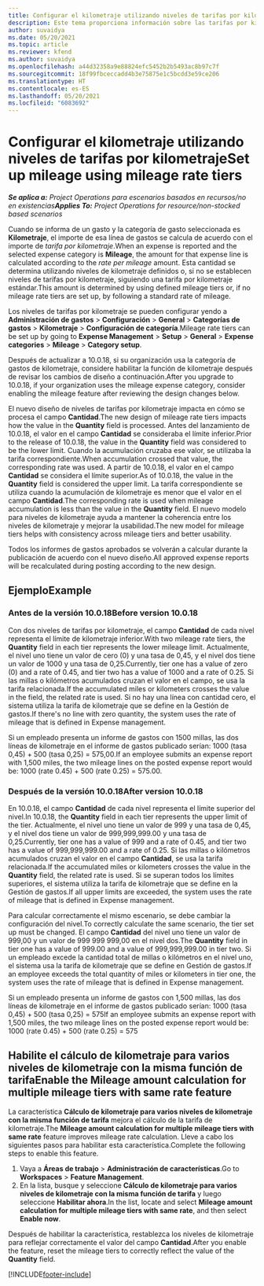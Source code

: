 ```yaml
---
title: Configurar el kilometraje utilizando niveles de tarifas por kilometraje
description: Este tema proporciona información sobre las tarifas por kilometraje y los niveles de tarifas por kilometraje.
author: suvaidya
ms.date: 05/20/2021
ms.topic: article
ms.reviewer: kfend
ms.author: suvaidya
ms.openlocfilehash: a44d32358a9e88824efc5452b2b5493ac8b97c7f
ms.sourcegitcommit: 18f99fbceccadd4b3e75875e1c5bcdd3e59ce206
ms.translationtype: HT
ms.contentlocale: es-ES
ms.lasthandoff: 05/20/2021
ms.locfileid: "6083692"
---
```

# <a name="set-up-mileage-using-mileage-rate-tiers"></a><span data-ttu-id="62307-103">Configurar el kilometraje utilizando niveles de tarifas por kilometraje</span><span class="sxs-lookup"><span data-stu-id="62307-103">Set up mileage using mileage rate tiers</span></span>

<span data-ttu-id="62307-104">_**Se aplica a:** Project Operations para escenarios basados en recursos/no en existencias_</span><span class="sxs-lookup"><span data-stu-id="62307-104">_**Applies To:** Project Operations for resource/non-stocked based scenarios_</span></span>

<span data-ttu-id="62307-105">Cuando se informa de un gasto y la categoría de gasto seleccionada es **Kilometraje**, el importe de esa línea de gastos se calcula de acuerdo con el importe de *tarifa por kilometraje*.</span><span class="sxs-lookup"><span data-stu-id="62307-105">When an expense is reported and the selected expense category is **Mileage**, the amount for that expense line is calculated according to the *rate per mileage* amount.</span></span> <span data-ttu-id="62307-106">Esta cantidad se determina utilizando niveles de kilometraje definidos o, si no se establecen niveles de tarifas por kilometraje, siguiendo una tarifa por kilometraje estándar.</span><span class="sxs-lookup"><span data-stu-id="62307-106">This amount is determined by using defined mileage tiers or, if no mileage rate tiers are set up, by following a standard rate of mileage.</span></span> 

<span data-ttu-id="62307-107">Los niveles de tarifas por kilometraje se pueden configurar yendo a **Administración de gastos** > **Configuración** > **General** > **Categorías de gastos** > **Kilometraje** > **Configuración de categoría**.</span><span class="sxs-lookup"><span data-stu-id="62307-107">Mileage rate tiers can be set up by going to **Expense Management** > **Setup** > **General** > **Expense categories** > **Mileage** > **Category setup**.</span></span>

<span data-ttu-id="62307-108">Después de actualizar a 10.0.18, si su organización usa la categoría de gastos de kilometraje, considere habilitar la función de kilometraje después de revisar los cambios de diseño a continuación.</span><span class="sxs-lookup"><span data-stu-id="62307-108">After you upgrade to 10.0.18, if your organization uses the mileage expense category, consider enabling the mileage feature after reviewing the design changes below.</span></span> 

<span data-ttu-id="62307-109">El nuevo diseño de niveles de tarifas por kilometraje impacta en cómo se procesa el campo **Cantidad**.</span><span class="sxs-lookup"><span data-stu-id="62307-109">The new design of mileage rate tiers impacts how the value in the **Quantity** field is processed.</span></span> <span data-ttu-id="62307-110">Antes del lanzamiento de 10.0.18, el valor en el campo **Cantidad** se consideraba el límite inferior.</span><span class="sxs-lookup"><span data-stu-id="62307-110">Prior to the release of 10.0.18, the value in the **Quantity** field was considered to be the lower limit.</span></span> <span data-ttu-id="62307-111">Cuando la acumulación cruzaba ese valor, se utilizaba la tarifa correspondiente.</span><span class="sxs-lookup"><span data-stu-id="62307-111">When accumulation crossed that value, the corresponding rate was used.</span></span>  <span data-ttu-id="62307-112">A partir de 10.0.18, el valor en el campo **Cantidad** se considera el límite superior.</span><span class="sxs-lookup"><span data-stu-id="62307-112">As of 10.0.18, the value in the **Quantity** field is considered the upper limit.</span></span> <span data-ttu-id="62307-113">La tarifa correspondiente se utiliza cuando la acumulación de kilometraje es menor que el valor en el campo **Cantidad**.</span><span class="sxs-lookup"><span data-stu-id="62307-113">The corresponding rate is used when mileage accumulation is less than the value in the **Quantity** field.</span></span>  <span data-ttu-id="62307-114">El nuevo modelo para niveles de kilometraje ayuda a mantener la coherencia entre los niveles de kilometraje y mejorar la usabilidad.</span><span class="sxs-lookup"><span data-stu-id="62307-114">The new model for mileage tiers helps with consistency across mileage tiers and better usability.</span></span>   

<span data-ttu-id="62307-115">Todos los informes de gastos aprobados se volverán a calcular durante la publicación de acuerdo con el nuevo diseño.</span><span class="sxs-lookup"><span data-stu-id="62307-115">All approved expense reports will be recalculated during posting according to the new design.</span></span>

## <a name="example"></a><span data-ttu-id="62307-116">Ejemplo</span><span class="sxs-lookup"><span data-stu-id="62307-116">Example</span></span>
 
### <a name="before-version-10018"></a><span data-ttu-id="62307-117">Antes de la versión 10.0.18</span><span class="sxs-lookup"><span data-stu-id="62307-117">Before version 10.0.18</span></span>
<span data-ttu-id="62307-118">Con dos niveles de tarifas por kilometraje, el campo **Cantidad** de cada nivel representa el límite de kilometraje inferior.</span><span class="sxs-lookup"><span data-stu-id="62307-118">With two mileage rate tiers, the **Quantity** field in each tier represents the lower mileage limit.</span></span> <span data-ttu-id="62307-119">Actualmente, el nivel uno tiene un valor de cero (0) y una tasa de 0,45, y el nivel dos tiene un valor de 1000 y una tasa de 0,25.</span><span class="sxs-lookup"><span data-stu-id="62307-119">Currently, tier one has a value of zero (0) and a rate of 0.45, and tier two has a value of 1000 and a rate of 0.25.</span></span> <span data-ttu-id="62307-120">Si las millas o kilómetros acumulados cruzan el valor en el campo, se usa la tarifa relacionada.</span><span class="sxs-lookup"><span data-stu-id="62307-120">If the accumulated miles or kilometers crosses the value in the field, the related rate is used.</span></span> <span data-ttu-id="62307-121">Si no hay una línea con cantidad cero, el sistema utiliza la tarifa de kilometraje que se define en la Gestión de gastos.</span><span class="sxs-lookup"><span data-stu-id="62307-121">If there's no line with zero quantity, the system uses the rate of mileage that is defined in Expense management.</span></span> 
 
<span data-ttu-id="62307-122">Si un empleado presenta un informe de gastos con 1500 millas, las dos líneas de kilometraje en el informe de gastos publicado serían: 1000 (tasa 0,45) + 500 (tasa 0,25) = 575,00.</span><span class="sxs-lookup"><span data-stu-id="62307-122">If an employee submits an expense report with 1,500 miles, the two mileage lines on the posted expense report would be: 1000 (rate 0.45) +  500 (rate 0.25) = 575.00.</span></span>

### <a name="after-version-10018"></a><span data-ttu-id="62307-123">Después de la versión 10.0.18</span><span class="sxs-lookup"><span data-stu-id="62307-123">After version 10.0.18</span></span>
<span data-ttu-id="62307-124">En 10.0.18, el campo **Cantidad** de cada nivel representa el límite superior del nivel.</span><span class="sxs-lookup"><span data-stu-id="62307-124">In 10.0.18, the **Quantity** field in each tier represents the upper limit of the tier.</span></span> <span data-ttu-id="62307-125">Actualmente, el nivel uno tiene un valor de 999 y una tasa de 0,45, y el nivel dos tiene un valor de 999,999,999.00 y una tasa de 0,25.</span><span class="sxs-lookup"><span data-stu-id="62307-125">Currently, tier one has a value of 999 and a rate of 0.45, and tier two has a value of 999,999,999.00 and a rate of 0.25.</span></span> <span data-ttu-id="62307-126">Si las millas o kilómetros acumulados cruzan el valor en el campo **Cantidad**, se usa la tarifa relacionada.</span><span class="sxs-lookup"><span data-stu-id="62307-126">If the accumulated miles or kilometers crosses the value in the **Quantity** field, the related rate is used.</span></span> <span data-ttu-id="62307-127">Si se superan todos los límites superiores, el sistema utiliza la tarifa de kilometraje que se define en la Gestión de gastos.</span><span class="sxs-lookup"><span data-stu-id="62307-127">If all upper limits are exceeded, the system uses the rate of mileage that is defined in Expense management.</span></span> 
 
<span data-ttu-id="62307-128">Para calcular correctamente el mismo escenario, se debe cambiar la configuración del nivel.</span><span class="sxs-lookup"><span data-stu-id="62307-128">To correctly calculate the same scenario, the tier set up must be changed.</span></span> <span data-ttu-id="62307-129">El campo **Cantidad** del nivel uno tiene un valor de 999,00 y un valor de 999 999 999,00 en el nivel dos.</span><span class="sxs-lookup"><span data-stu-id="62307-129">The **Quantity** field in tier one has a value of 999.00 and a value of 999,999,999.00 in tier two.</span></span> <span data-ttu-id="62307-130">Si un empleado excede la cantidad total de millas o kilómetros en el nivel uno, el sistema usa la tarifa de kilometraje que se define en Gestión de gastos.</span><span class="sxs-lookup"><span data-stu-id="62307-130">If an employee exceeds the total quantity of miles or kilometers in tier one, the system uses the rate of mileage that is defined in Expense management.</span></span> 
  
<span data-ttu-id="62307-131">Si un empleado presenta un informe de gastos con 1,500 millas, las dos líneas de kilometraje en el informe de gastos publicado serían: 1000 (tasa 0,45) + 500 (tasa 0,25) = 575</span><span class="sxs-lookup"><span data-stu-id="62307-131">If an employee submits an expense report with 1,500 miles, the two mileage lines on the posted expense report would be: 1000 (rate 0.45) +  500 (rate 0.25) = 575</span></span>

## <a name="enable-the-mileage-amount-calculation-for-multiple-mileage-tiers-with-same-rate-feature"></a><span data-ttu-id="62307-132">Habilite el cálculo de kilometraje para varios niveles de kilometraje con la misma función de tarifa</span><span class="sxs-lookup"><span data-stu-id="62307-132">Enable the Mileage amount calculation for multiple mileage tiers with same rate feature</span></span>

<span data-ttu-id="62307-133">La característica **Cálculo de kilometraje para varios niveles de kilometraje con la misma función de tarifa** mejora el cálculo de la tarifa de kilometraje.</span><span class="sxs-lookup"><span data-stu-id="62307-133">The **Mileage amount calculation for multiple mileage tiers with same rate** feature improves mileage rate calculation.</span></span> <span data-ttu-id="62307-134">Lleve a cabo los siguientes pasos para habilitar esta característica.</span><span class="sxs-lookup"><span data-stu-id="62307-134">Complete the following steps to enable this feature.</span></span>

1. <span data-ttu-id="62307-135">Vaya a **Áreas de trabajo** > **Administración de características**.</span><span class="sxs-lookup"><span data-stu-id="62307-135">Go to **Workspaces** > **Feature Management**.</span></span> 
2. <span data-ttu-id="62307-136">En la lista, busque y seleccione **Cálculo de kilometraje para varios niveles de kilometraje con la misma función de tarifa** y luego seleccione **Habilitar ahora**.</span><span class="sxs-lookup"><span data-stu-id="62307-136">In the list, locate and select **Mileage amount calculation for multiple mileage tiers with same rate**, and then select **Enable now**.</span></span>

<span data-ttu-id="62307-137">Después de habilitar la característica, restablezca los niveles de kilometraje para reflejar correctamente el valor del campo **Cantidad**.</span><span class="sxs-lookup"><span data-stu-id="62307-137">After you enable the feature, reset the mileage tiers to correctly reflect the value of the **Quantity** field.</span></span> 


[!INCLUDE[footer-include](../includes/footer-banner.md)]

